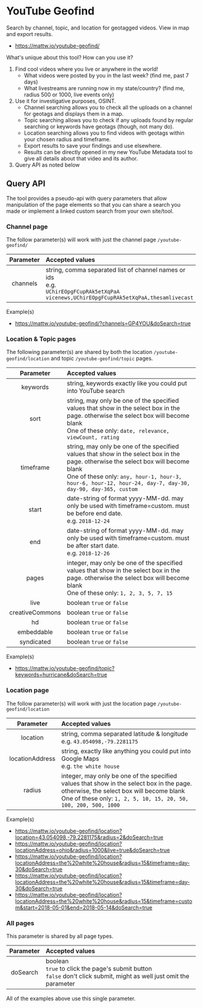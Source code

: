 # YouTube Geofind
Search by channel, topic, and location for geotagged videos. View in map and export results.

* https://mattw.io/youtube-geofind/

What's unique about this tool? How can you use it?

1. Find cool videos where you live or anywhere in the world!
    - What videos were posted by you in the last week? (find me, past 7 days)
    - What livestreams are running now in my state/country? (find me, radius 500 or 1000, live events only)
2. Use it for investigative purposes, OSINT.
    - Channel searching allows you to check all the uploads on a channel for geotags and displays them in a map.
    - Topic searching allows you to check if any uploads found by regular searching or keywords have geotags (though, not many do).
    - Location searching allows you to find videos with geotags within your chosen radius and timeframe.
    - Export results to save your findings and use elsewhere.
    - Results can be directly opened in my new YouTube Metadata tool to give all details about that video and its author.
3. Query API as noted below

## Query API
The tool provides a pseudo-api with query parameters that allow manipulation of the page elements so that you can share a search you made or implement a linked custom search from your own site/tool.

### Channel page
The follow parameter(s) will work with just the channel page `/youtube-geofind/`

| Parameter | Accepted values |
| :---: | :--- |
| channels | string, comma separated list of channel names or ids <br> e.g. <br>`UChirEOpgFCupRAk5etXqPaA` <br>`vicenews,UChirEOpgFCupRAk5etXqPaA,thesamlivecast` |

Example(s)
- https://mattw.io/youtube-geofind/?channels=GP4YOU&doSearch=true

### Location & Topic pages
The following parameter(s) are shared by both the location `/youtube-geofind/location` and topic `/youtube-geofind/topic` pages.

| Parameter | Accepted values |
| :---: | :--- |
| keywords | string, keywords exactly like you could put into YouTube search |
| sort | string, may only be one of the specified values that show in the select box in the page. otherwise the select box will become blank <br> One of these only: `date, relevance, viewCount, rating` |
| timeframe | string, may only be one of the specified values that show in the select box in the page. otherwise the select box will become blank <br> One of these only: `any, hour-1, hour-3, hour-6, hour-12, hour-24, day-7, day-30, day-90, day-365, custom` |
| start | date-string of format yyyy-MM-dd. may only be used with timeframe=custom. must be before end date. <br> e.g. `2018-12-24` |
| end | date-string of format yyyy-MM-dd. may only be used with timeframe=custom. must be after start date. <br> e.g. `2018-12-26` |
| pages | integer, may only be one of the specified values that show in the select box in the page. otherwise the select box will become blank <br> One of these only: `1, 2, 3, 5, 7, 15` |
| live | boolean `true` or `false` |
| creativeCommons | boolean `true` or `false` |
| hd | boolean `true` or `false` |
| embeddable | boolean `true` or `false` |
| syndicated | boolean `true` or `false` |

Example(s)
- https://mattw.io/youtube-geofind/topic?keywords=hurricane&doSearch=true

### Location page
The follow parameter(s) will work with just the location page `/youtube-geofind/location`

| Parameter | Accepted values |
| :---: | :--- |
| location | string, comma separated latitude & longitude <br> e.g. `43.054098,-79.2281175` |
| locationAddress | string, exactly like anything you could put into Google Maps <br> e.g. `the white house` |
| radius | integer, may only be one of the specified values that show in the select box in the page. otherwise, the select box will become blank <br> One of these only:  `1, 2, 5, 10, 15, 20, 50, 100, 200, 500, 1000` |

Example(s)
- https://mattw.io/youtube-geofind/location?location=43.054098,-79.2281175&radius=2&doSearch=true
- https://mattw.io/youtube-geofind/location?locationAddress=ohio&radius=1000&live=true&doSearch=true
- https://mattw.io/youtube-geofind/location?locationAddress=the%20white%20house&radius=15&timeframe=day-30&doSearch=true
- https://mattw.io/youtube-geofind/location?locationAddress=the%20white%20house&radius=15&timeframe=day-30&doSearch=true
- https://mattw.io/youtube-geofind/location?locationAddress=the%20white%20house&radius=15&timeframe=custom&start=2018-05-01&end=2018-05-14&doSearch=true


### All pages
This parameter is shared by all page types.

| Parameter | Accepted values |
| :---: | :--- |
| doSearch | boolean <br> `true` to click the page's submit button <br> `false` don't click submit, might as well just omit the parameter |

All of the examples above use this single parameter.
